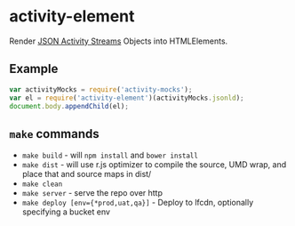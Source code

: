 # activity-element

Render [JSON Activity Streams](http://tools.ietf.org/html/draft-snell-activitystreams-09) Objects into HTMLElements.

## Example

```javascript
var activityMocks = require('activity-mocks');
var el = require('activity-element')(activityMocks.jsonld);
document.body.appendChild(el);
```

## `make` commands

* `make build` - will `npm install` and `bower install`
* `make dist` - will use r.js optimizer to compile the source, UMD wrap, and place that and source maps in dist/
* `make clean`
* `make server` - serve the repo over http
* `make deploy [env={*prod,uat,qa}]` - Deploy to lfcdn, optionally specifying a bucket env
